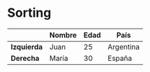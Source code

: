 # Sorting
|        | Nombre    | Edad | País     |
|--------|-----------|------|----------|
| **Izquierda** | Juan      | 25   | Argentina|
| **Derecha**   | María     | 30   | España   |
